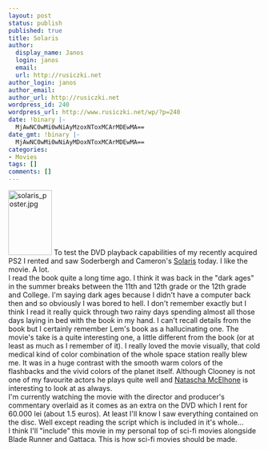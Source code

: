 ```yaml
---
layout: post
status: publish
published: true
title: Solaris
author:
  display_name: Janos
  login: janos
  email: 
  url: http://rusiczki.net
author_login: janos
author_email: 
author_url: http://rusiczki.net
wordpress_id: 240
wordpress_url: http://www.rusiczki.net/wp/?p=240
date: !binary |-
  MjAwNC0wMi0wNiAyMzoxNToxMCArMDEwMA==
date_gmt: !binary |-
  MjAwNC0wMi0wNiAyMDoxNToxMCArMDEwMA==
categories:
- Movies
tags: []
comments: []
---
```

<p><img alt="solaris_poster.jpg" src="http://www.rusiczki.net/blog/blogpics/solaris_poster.jpg" width="87" height="130" border="0" alt="Solaris" class="postimage" /> To test the DVD playback capabilities of my recently acquired PS2 I rented and saw Soderbergh and Cameron's <a href="http://www.imdb.com/title/tt0307479/" title="Solaris at IMDB">Solaris</a> today. I like the movie. A lot.<br />
I read the book quite a long time ago. I think it was back in the "dark ages" in the summer breaks between the 11th and 12th grade or the 12th grade and College. I'm saying dark ages because I didn't have a computer back then and so obviously I was bored to hell. I don't remember exactly but I think I read it really quick through two rainy days spending almost all those days laying in bed with the book in my hand. I can't recall details from the book but I certainly remember Lem's book as a hallucinating one. The movie's take is a quite interesting one, a little different from the book (or at least as much as I remember of it). I really loved the movie visually, that cold medical kind of color combination of the whole space station really blew me. It was in a huge contrast with the smooth warm colors of the flashbacks and the vivid colors of the planet itself. Although Clooney is not one of my favourite actors he plays quite well and <a href="http://www.imdb.com/name/nm0001523/" title="Natascha McElhone at IMDB">Natascha McElhone</a> is interesting to look at as always.<br />
I'm currently watching the movie with the director and producer's commentary overlaid as it comes as an extra on the DVD which I rent for 60.000 lei (about 1.5 euros). At least I'll know I saw everything contained on the disc. Well except reading the script which is included in it's whole...<br />
I think I'll "include" this movie in my personal top of sci-fi movies alongside Blade Runner and Gattaca. This is how sci-fi movies should be made.</p>
